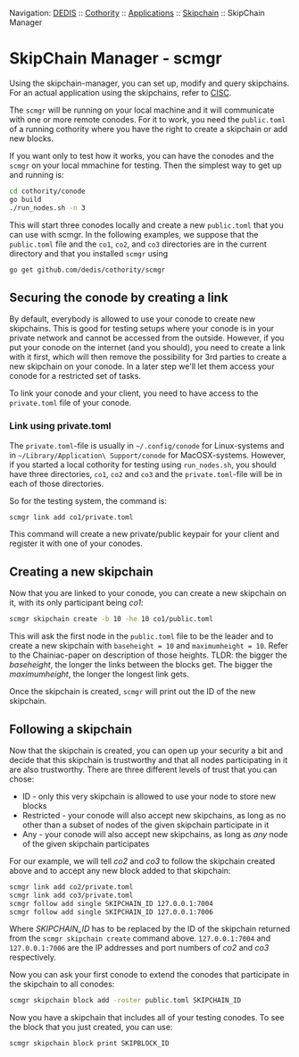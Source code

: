 Navigation: [DEDIS](https://github.com/dedis/doc/tree/master/README.md) ::
[Cothority](../README.md) ::
[Applications](../doc/Applications.md) ::
[Skipchain](../skipchain/README.md) ::
SkipChain Manager

# SkipChain Manager - scmgr

Using the skipchain-manager, you can set up, modify and query skipchains.
For an actual application using the skipchains, refer
to [CISC](../cisc/README.md).

The `scmgr` will be running on your local machine and it will communicate with
one or more remote conodes. For it to work, you need the `public.toml` of a
running cothority where you have the right to create a skipchain or add new
blocks.

If you want only to test how it works, you can have the conodes and the `scmgr`
on your local mmachine for testing. Then the simplest way to get up and
running is:

```bash
cd cothority/conode
go build
./run_nodes.sh -n 3
```

This will start three conodes locally and create a new `public.toml` that
you can use with scmgr. In the following examples, we suppose that the
`public.toml` file and the `co1`, `co2`, and `co3` directories are in the current
directory and that you installed `scmgr` using

```bash
go get github.com/dedis/cothority/scmgr
```

## Securing the conode by creating a link

By default, everybody is allowed to use your conode to create new skipchains.
This is good for testing setups where your conode is in your private network
and cannot be accessed from the outside. However, if you put your conode on the
internet (and you should), you need to create a link with it first, which will
then remove the possibility for 3rd parties to create a new skipchain on your
conode. In a later step we'll let them access your conode for a restricted set
of tasks.

To link your conode and your client, you need to have access to the
`private.toml` file of your conode.

### Link using private.toml

The `private.toml`-file is usually in `~/.config/conode` for Linux-systems and
in `~/Library/Application\ Support/conode` for MacOSX-systems. However, if you
started a local cothority for testing using `run_nodes.sh`, you should have
three directories, `co1`, `co2` and `co3` and the `private.toml`-file will be
in each of those directories.

So for the testing system, the command is:

```bash
scmgr link add co1/private.toml
```

This command will create a new private/public keypair for your client and
register it with one of your conodes.

## Creating a new skipchain

Now that you are linked to your conode, you can create a new skipchain on it,
with its only participant being _co1_:

```bash
scmgr skipchain create -b 10 -he 10 co1/public.toml
```

This will ask the first node in the `public.toml` file to be the leader and to
create a new skipchain with `baseheight = 10` and `maximumheight = 10`.
Refer to the Chainiac-paper on description of those heights. TLDR: the bigger
the _baseheight_, the longer the links between the blocks get. The bigger the
_maximumheight_, the longer the longest link gets.

Once the skipchain is created, `scmgr` will print out the ID of the new
skipchain.

## Following a skipchain

Now that the skipchain is created, you can open up your security a bit and decide
that this skipchain is trustworthy and that all nodes participating in it are
also trustworthy. There are three different levels of trust that you can chose:

* ID - only this very skipchain is allowed to use your node to store new blocks
* Restricted - your conode will also accept new skipchains, as long as no other
than a subset of nodes of the given skipchain participate in it
* Any - your conode will also accept new skipchains, as long as _any_ node of the
given skipchain participates

For our example, we will tell _co2_ and _co3_ to follow the skipchain created
above and to accept any new block added to that skipchain:

```bash
scmgr link add co2/private.toml
scmgr link add co3/private.toml
scmgr follow add single SKIPCHAIN_ID 127.0.0.1:7004
scmgr follow add single SKIPCHAIN_ID 127.0.0.1:7006
```

Where _SKIPCHAIN_ID_ has to be replaced by the ID of the skipchain returned from
the `scmgr skipchain create` command above.
`127.0.0.1:7004` and `127.0.0.1:7006` are the IP addresses and port numbers of _co2_
and _co3_ respectively.

Now you can ask your first conode to extend the conodes that participate in the
skipchain to all conodes:

```bash
scmgr skipchain block add -roster public.toml SKIPCHAIN_ID
```

Now you have a skipchain that includes all of your testing conodes. To see the block that
you just created, you can use:

```bash
scmgr skipchain block print SKIPBLOCK_ID
```
